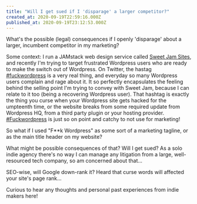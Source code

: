 ```yaml
---
title: "Will I get sued if I 'disparage' a larger competitor?"
created_at: 2020-09-19T22:59:16.000Z
published_at: 2020-09-19T23:12:53.000Z
---
```

What's the possible (legal) consequences if I openly 'disparage' about a larger, incumbent competitor in my marketing?

Some context: I run a JAMstack web design service called [Sweet Jam Sites](https://sweetjamsites.com/), and recently I'm trying to target frustrated Wordpress users who are ready to make the switch out of Wordpress. On Twitter, the hastag [#fuckwordpress](#fuckwordpress) is a very real thing, and everyday so many Wordpress users complain and rage about it. It so perfectly encapsulates the feeling behind the selling point I'm trying to convey with Sweet Jam, because I can relate to it too (being a recovering Wordpress user). That hashtag is exactly the thing you curse when your Wordpress site gets hacked for the umpteenth time, or the website breaks from some required update from Wordpress HQ, from a third party plugin or your hosting provider. [#Fuckwordpress](#Fuckwordpress) is just so on point and catchy to not use for marketing!

So what if I used "F\*\*k Wordpress" as some sort of a marketing tagline, or as the main title header on my website?

What might be possible consequences of that? Will I get sued? As a solo indie agency there's no way I can manage any litigation from a large, well-resourced tech company, so am concerned about that...

SEO-wise, will Google down-rank it? Heard that curse words will affected your site's page rank...

Curious to hear any thoughts and personal past experiences from indie makers here!
